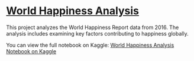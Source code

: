 # [World Happiness Analysis](#world-happiness-analysis)


This project analyzes the World Happiness Report data from 2016. The analysis includes examining key factors contributing to happiness globally.

You can view the full notebook on Kaggle: [World Happiness Analysis Notebook on Kaggle](https://www.kaggle.com/your-username/world-happiness-analysis)
